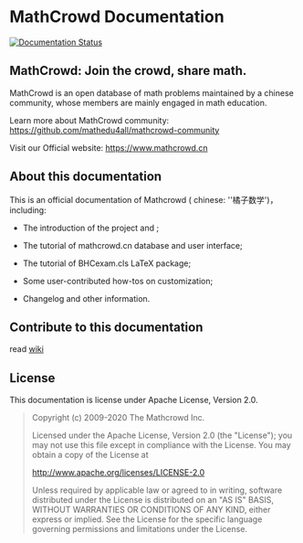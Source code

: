 # MathCrowd Documentation

[![Documentation Status](https://readthedocs.org/projects/mathcrowd-docs/badge/?version=latest)](https://docs.mathcrowd.cn)


## MathCrowd: Join the crowd, share math. 

MathCrowd is an open database of math problems maintained by a chinese community, whose members are mainly engaged in math education.

Learn more about MathCrowd community: https://github.com/mathedu4all/mathcrowd-community

Visit our Official website: https://www.mathcrowd.cn

## About this documentation

This is an official documentation of Mathcrowd ( chinese: ''橘子数学')，including:

* The introduction of the project and ;

* The tutorial of mathcrowd.cn database and user interface;

* The tutorial of BHCexam.cls LaTeX package;

* Some user-contributed how-tos on customization;

* Changelog and other information. 

## Contribute to this documentation

read [wiki](https://github.com/mathedu4all/mathcrowd-docs/wiki) 

## License

This documentation is license under Apache License, Version 2.0.

> Copyright (c) 2009-2020 The Mathcrowd Inc.
>
> Licensed under the Apache License, Version 2.0 (the "License");
> you may not use this file except in compliance with the License.
> You may obtain a copy of the License at
>
>  http://www.apache.org/licenses/LICENSE-2.0
>
> Unless required by applicable law or agreed to in writing, software
> distributed under the License is distributed on an "AS IS" BASIS,
> WITHOUT WARRANTIES OR CONDITIONS OF ANY KIND, either express or implied.
> See the License for the specific language governing permissions and
> limitations under the License.